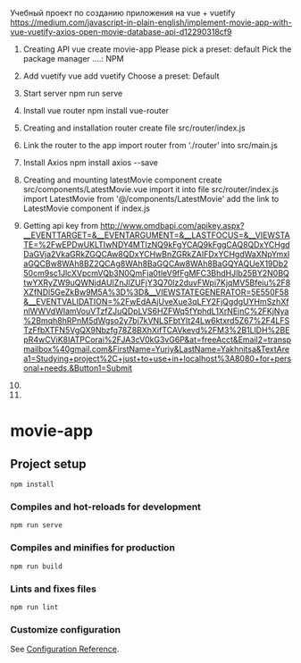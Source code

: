 Учебный проект по созданию приложения на vue + vuetify
https://medium.com/javascript-in-plain-english/implement-movie-app-with-vue-vuetify-axios-open-movie-database-api-d12290318cf9

1. Creating API
	vue create movie-app
	Please pick a preset: default
	Pick the package manager ....: NPM

2. Add vuetify
	vue add vuetify
	Choose a preset: Default
3. Start server
	npm run serve
4. Install vue router
	npm install vue-router
5. Creating and installation router
    create file src/router/index.js
6.  Link the router to the app
    import router from ‘./router’ into src/main.js
    
7.  Install Axios
    npm install axios --save
8.  Creating and mounting latestMovie component
    create src/components/LatestMovie.vue
    import it into file src/router/index.js
        import LatestMovie from '@/components/LatestMovie'
    add the link to LatestMovie component if index.js
9.  Getting api key from 
    http://www.omdbapi.com/apikey.aspx?__EVENTTARGET=&__EVENTARGUMENT=&__LASTFOCUS=&__VIEWSTATE=%2FwEPDwUKLTIwNDY4MTIzNQ9kFgYCAQ9kFggCAQ8QDxYCHgdDaGVja2VkaGRkZGQCAw8QDxYCHwBnZGRkZAIFDxYCHgdWaXNpYmxlaGQCBw8WAh8BZ2QCAg8WAh8BaGQCAw8WAh8BaGQYAQUeX19Db250cm9sc1JlcXVpcmVQb3N0QmFja0tleV9fFgMFC3BhdHJlb25BY2N0BQtwYXRyZW9uQWNjdAUIZnJlZUFjY3Q70lz2duvFWpi7KjqMV5Bfeiu%2F8XZfNDl5GeZkBw9M5A%3D%3D&__VIEWSTATEGENERATOR=5E550F58&__EVENTVALIDATION=%2FwEdAAjUveXue3qLFY2FjQgdgUYHmSzhXfnlWWVdWIamVouVTzfZJuQDpLVS6HZFWq5fYphdL1XrNEjnC%2FKjNya%2Bmqh8hRPnM5dWgso2y7bj7kVNLSFbtYIt24Lw6ktxrd5Z67%2F4LFSTzFfbXTFN5VgQX9Nbzfg78Z8BXhXifTCAVkevd%2FM3%2B1LlDH%2BEpR4wCViK8IATPCorai%2FJA3cV0kG3vG6P&at=freeAcct&Email2=transpmailbox%40gmail.com&FirstName=Yuriy&LastName=Yakhnitsa&TextArea1=Studying+project%2C+just+to+use+in+localhost%3A8080+for+personal+needs.&Button1=Submit
    
10.
11.


# movie-app

## Project setup
```
npm install
```

### Compiles and hot-reloads for development
```
npm run serve
```

### Compiles and minifies for production
```
npm run build
```

### Lints and fixes files
```
npm run lint
```

### Customize configuration
See [Configuration Reference](https://cli.vuejs.org/config/).
